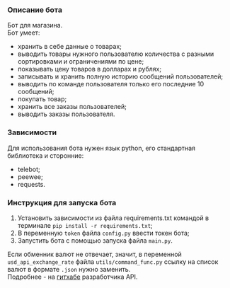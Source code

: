 ### Описание бота
Бот для магазина.
<br>Бот умеет:
- хранить в себе данные о товарах;
- выводить товары нужного пользователю количества с разными сортировками и ограничениями по цене;
- показывать цену товаров в долларах и рублях;
- записывать и хранить полную историю сообщений пользователей;
- выводить по команде пользователя только его последние 10 сообщений;
- покупать товар;
- хранить все заказы пользователей;
- выводить заказы пользователя.

### Зависимости
Для использования бота нужен язык python, его стандартная библиотека и сторонние:
- telebot;
- peewee;
- requests.

### Инструкция для запуска бота
1. Установить зависимости из файла requirements.txt командой в терминале ```pip install -r requirements.txt```;
2. В переменную ```token``` файла ```config.py``` ввести токен бота;
3. Запустить бота с помощью запуска файла ```main.py```.

Если обменник валют не отвечает, значит, в переменной ```usd_api_exchange_rate``` файла ```utils/command_func.py``` ссылку на список валют в формате ```.json``` нужно заменить.
<br>Подробнее - на [гитхабе](https://github.com/fawazahmed0/exchange-api/tree/main) разработчика API.